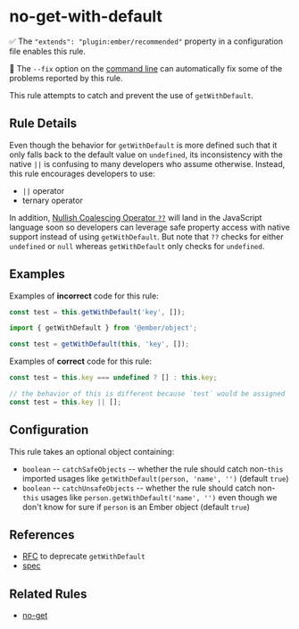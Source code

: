 # no-get-with-default

✅ The `"extends": "plugin:ember/recommended"` property in a configuration file enables this rule.

🔧 The `--fix` option on the [command line](https://eslint.org/docs/user-guide/command-line-interface#fixing-problems) can automatically fix some of the problems reported by this rule.

This rule attempts to catch and prevent the use of `getWithDefault`.

## Rule Details

Even though the behavior for `getWithDefault` is more defined such that it only falls back to the default value on `undefined`, its inconsistency with the native `||` is confusing to many developers who assume otherwise. Instead, this rule encourages developers to use:

- `||` operator
- ternary operator

In addition, [Nullish Coalescing Operator `??`](https://github.com/tc39/proposal-nullish-coalescing) will land in the JavaScript language soon so developers can leverage safe property access with native support instead of using `getWithDefault`. But note that `??` checks for either `undefined` or `null` whereas `getWithDefault` only checks for `undefined`.

## Examples

Examples of **incorrect** code for this rule:

```js
const test = this.getWithDefault('key', []);
```

```js
import { getWithDefault } from '@ember/object';

const test = getWithDefault(this, 'key', []);
```

Examples of **correct** code for this rule:

```js
const test = this.key === undefined ? [] : this.key;
```

```js
// the behavior of this is different because `test` would be assigned `[]` on any falsy value instead of on only `undefined`.
const test = this.key || [];
```

## Configuration

This rule takes an optional object containing:

- `boolean` -- `catchSafeObjects` -- whether the rule should catch non-`this` imported usages like `getWithDefault(person, 'name', '')` (default `true`)
- `boolean` -- `catchUnsafeObjects` -- whether the rule should catch non-`this` usages like `person.getWithDefault('name', '')` even though we don't know for sure if `person` is an Ember object (default `true`)

## References

- [RFC](https://github.com/emberjs/rfcs/pull/554/) to deprecate `getWithDefault`
- [spec](https://api.emberjs.com/ember/3.13/functions/@ember%2Fobject/getWithDefault)

## Related Rules

- [no-get](no-get.md)
